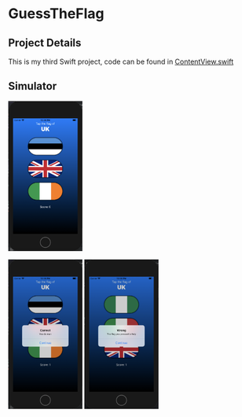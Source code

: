 # GuessTheFlag
## Project Details
This is my third Swift project, code can be found in [ContentView.swift](https://github.com/KristinnGodfrey/GuessTheFlag/blob/master/GuessTheFlag/ContentView.swift)

## Simulator
<p align="left">
  <img src="/p1.png" width="30%" /> 
</p>
<p align="left">
  <img src="/p2.png" width="30%" /> 
  <img src="/p3.png" width="30%" /> 
</p>
